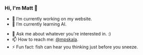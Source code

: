 ### Hi, I'm Matt 👋

<!--
**mpskala/mpskala** is a ✨ _special_ ✨ repository because its `README.md` (this file) appears on your GitHub profile.
-->

- 🔭 I’m currently working on my website.
- 🌱 I’m currently learning AI.
<!--
- 👯 I’m looking to collaborate on ...
- 🤔 I’m looking for help with ...
-->
- 💬 Ask me about whatever you're interested in. :)
- 📫 How to reach me: [@mpskala](https://twitter.com/mpskala).
- ⚡ Fun fact: fish can hear you thinking just before you sneeze.

<!--
<img src="https://github-readme-stats.vercel.app/api?username=mpskala&&show_icons=true&title_color=ffffff&icon_color=6cc644&text_color=daf7dc&bg_color=151515">
-->

